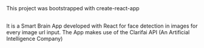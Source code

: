 ##
This project was bootstrapped with create-react-app

##
It is a Smart Brain App developed with React for face detection in images for every image url input.
The App makes use of the Clarifai API (An Artificial Intelligence Company)